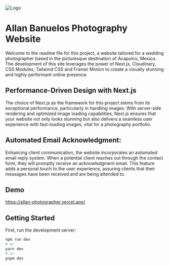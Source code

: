 
![Logo](https://res.cloudinary.com/dtsowbfck/image/upload/v1707181992/logo-allan_twiits.svg)


# Allan Banuelos Photography Website

Welcome to the readme file for this project, a website tailored for a wedding photographer based in the picturesque destination of Acapulco, Mexico. The development of this site leverages the power of Next.js, Cloudinary, CSS Modules, Tailwind CSS and Framer Motion to create a visually stunning and highly performant online presence.


## Performance-Driven Design with Next.js 


The choice of Next.js as the framework for this project stems from its exceptional performance, particularly in handling images. With server-side rendering and optimized image loading capabilities, Next.js ensures that your website not only looks stunning but also delivers a seamless user experience with fast-loading images, vital for a photography portfolio.




## Automated Email Acknowledgment:

Enhancing client communication, the website incorporates an automated email reply system. When a potential client reaches out through the contact form, they will promptly receive an acknowledgment email. This feature adds a personal touch to the user experience, assuring clients that their messages have been received and are being attended to.
## Demo

https://allan-photographer.vercel.app/



## Getting Started

First, run the development server:

```bash
npm run dev
# or
yarn dev
# or
pnpm dev
```

